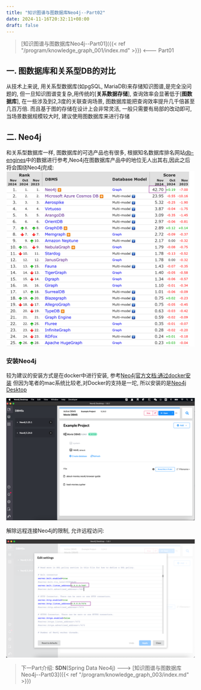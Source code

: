 ```yaml
---
title: "知识图谱与图数据库Neo4j--Part02"
date: 2024-11-16T20:32:11+08:00
draft: false
---
```


> [知识图谱与图数据库Neo4j--Part01]({{< ref "/program/knowledge_graph_001/index.md" >}}) <--- Part01

## 一. 图数据库和关系型DB的对比

从技术上来说, 用关系型数据库(如pgSQL, MariaDB)来存储知识图谱,是完全没问题的, 但一旦知识图谱变复杂,用传统的[**关系数据存储**], 查询效率会显著低于[**图数据库**], 在一些涉及到2,3度的关联查询场景, 图数据库能把查询效率提升几千倍甚至几百万倍. 
而且基于图的存储在设计上会非常灵活, 一般只需要有局部的改动即可, 当场景数据规模较大时, 建议使用图数据库来进行存储

## 二. Neo4j


和关系型数据库一样, 图数据库的可选产品也有很多, 根据知名数据库排名网站[db-engines](https://db-engines.com/en/ranking/graph+dbms)中的数据进行参考,Neo4j在图数据库产品中的地位无人出其右,因此之后将会围绕Neo4j完成:
![img.png](img.png)

### 安装Neo4j

较为建议的安装方式是在docker中进行安装, 参考[Neo4j官方文档:通过docker安装](https://neo4j.com/labs/apoc/4.4/installation/#docker)
但因为笔者的mac系统比较老,对Docker的支持是一坨, 所以安装的是[Neo4j Desktop](https://neo4j.com/labs/apoc/4.4/installation/#neo4j-desktop)

![img_1.png](img_1.png)

解除远程连接Neo4j的限制, 允许远程访问:

![img_2.png](img_2.png)

> 下一Part介绍: **SDN**(Spring Data Neo4j) ---> [知识图谱与图数据库Neo4j--Part03]({{< ref "/program/knowledge_graph_003/index.md" >}})



